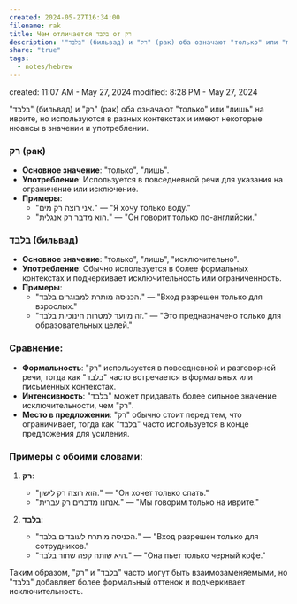 ```yaml
---
created: 2024-05-27T16:34:00
filename: rak
title: Чем отличается בלבד от רק
description: '"בלבד" (бильвад) и "רק" (рак) оба означают "только" или "лишь" на иврите, но используются в разных контекстах и имеют некоторые нюансы в значении и употреблении.'
share: "true"
tags:
  - notes/hebrew
---
```


created: 11:07 AM - May 27, 2024
modified: 8:28 PM - May 27, 2024

"בלבד" (бильвад) и "רק" (рак) оба означают "только" или "лишь" на иврите, но используются в разных контекстах и имеют некоторые нюансы в значении и употреблении.

### רק (рак)

- **Основное значение**: "только", "лишь".
- **Употребление**: Используется в повседневной речи для указания на ограничение или исключение.
- **Примеры**:
  - "אני רוצה רק מים." — "Я хочу только воду."
  - "הוא מדבר רק אנגלית." — "Он говорит только по-английски."

### בלבד (бильвад)

- **Основное значение**: "только", "лишь", "исключительно".
- **Употребление**: Обычно используется в более формальных контекстах и подчеркивает исключительность или ограниченность.
- **Примеры**:
  - "הכניסה מותרת למבוגרים בלבד." — "Вход разрешен только для взрослых."
  - "זה מיועד למטרות חינוכיות בלבד." — "Это предназначено только для образовательных целей."

### Сравнение:

- **Формальность**: "רק" используется в повседневной и разговорной речи, тогда как "בלבד" часто встречается в формальных или письменных контекстах.
- **Интенсивность**: "בלבד" может придавать более сильное значение исключительности, чем "רק".
- **Место в предложении**: "רק" обычно стоит перед тем, что ограничивает, тогда как "בלבד" часто используется в конце предложения для усиления.

### Примеры с обоими словами:

1. **רק**:
   - "הוא רוצה רק לישון." — "Он хочет только спать."
   - "אנחנו מדברים רק עברית." — "Мы говорим только на иврите."

2. **בלבד**:
   - "הכניסה מותרת לעובדים בלבד." — "Вход разрешен только для сотрудников."
   - "היא שותה קפה שחור בלבד." — "Она пьет только черный кофе."

Таким образом, "רק" и "בלבד" часто могут быть взаимозаменяемыми, но "בלבד" добавляет более формальный оттенок и подчеркивает исключительность.